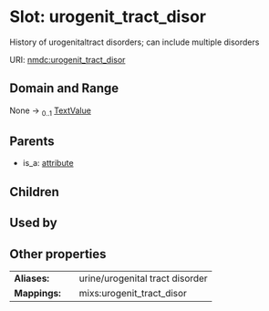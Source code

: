
# Slot: urogenit_tract_disor


History of urogenitaltract disorders; can include multiple disorders

URI: [nmdc:urogenit_tract_disor](https://microbiomedata/meta/urogenit_tract_disor)


## Domain and Range

None &#8594;  <sub>0..1</sub> [TextValue](TextValue.md)

## Parents

 *  is_a: [attribute](attribute.md)

## Children


## Used by


## Other properties

|  |  |  |
| --- | --- | --- |
| **Aliases:** | | urine/urogenital tract disorder |
| **Mappings:** | | mixs:urogenit_tract_disor |

